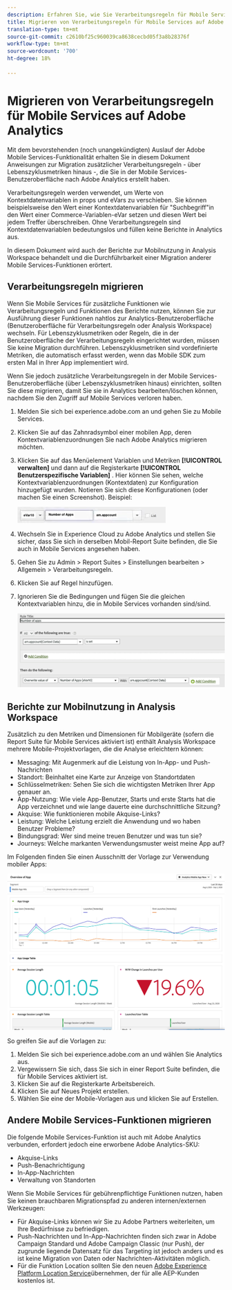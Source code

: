 ```yaml
---
description: Erfahren Sie, wie Sie Verarbeitungsregeln für Mobile Services auf Adobe Analytics migrieren.
title: Migrieren von Verarbeitungsregeln für Mobile Services auf Adobe Analytics
translation-type: tm+mt
source-git-commit: c2610bf25c960039ca8638cecbd05f3a8b28376f
workflow-type: tm+mt
source-wordcount: '700'
ht-degree: 18%

---
```



# Migrieren von Verarbeitungsregeln für Mobile Services auf Adobe Analytics

Mit dem bevorstehenden (noch unangekündigten) Auslauf der Adobe Mobile Services-Funktionalität erhalten Sie in diesem Dokument Anweisungen zur Migration zusätzlicher Verarbeitungsregeln - über Lebenszyklusmetriken hinaus -, die Sie in der Mobile Services-Benutzeroberfläche nach Adobe Analytics erstellt haben.

Verarbeitungsregeln werden verwendet, um Werte von Kontextdatenvariablen in props und eVars zu verschieben. Sie können beispielsweise den Wert einer Kontextdatenvariablen für &quot;Suchbegriff&quot;in den Wert einer Commerce-Variablen-eVar setzen und diesen Wert bei jedem Treffer überschreiben. Ohne Verarbeitungsregeln sind Kontextdatenvariablen bedeutungslos und füllen keine Berichte in Analytics aus.

In diesem Dokument wird auch der Berichte zur Mobilnutzung in Analysis Workspace behandelt und die Durchführbarkeit einer Migration anderer Mobile Services-Funktionen erörtert.

## Verarbeitungsregeln migrieren

Wenn Sie Mobile Services für zusätzliche Funktionen wie Verarbeitungsregeln und Funktionen des Berichte nutzen, können Sie zur Ausführung dieser Funktionen nahtlos zur Analytics-Benutzeroberfläche (Benutzeroberfläche für Verarbeitungsregeln oder Analysis Workspace) wechseln. Für Lebenszyklusmetriken oder Regeln, die in der Benutzeroberfläche der Verarbeitungsregeln eingerichtet wurden, müssen Sie keine Migration durchführen. Lebenszyklusmetriken sind vordefinierte Metriken, die automatisch erfasst werden, wenn das Mobile SDK zum ersten Mal in Ihrer App implementiert wird.

Wenn Sie jedoch zusätzliche Verarbeitungsregeln in der Mobile Services-Benutzeroberfläche (über Lebenszyklusmetriken hinaus) einrichten, sollten Sie diese migrieren, damit Sie sie in Analytics bearbeiten/löschen können, nachdem Sie den Zugriff auf Mobile Services verloren haben.

1. Melden Sie sich bei experience.adobe.com an und gehen Sie zu Mobile Services.
1. Klicken Sie auf das Zahnradsymbol einer mobilen App, deren Kontextvariablenzuordnungen Sie nach Adobe Analytics migrieren möchten.
1. Klicken Sie auf das Menüelement Variablen und Metriken **[!UICONTROL verwalten]** und dann auf die Registerkarte **[!UICONTROL Benutzerspezifische Variablen]** . Hier können Sie sehen, welche Kontextvariablenzuordnungen (Kontextdaten) zur Konfiguration hinzugefügt wurden. Notieren Sie sich diese Konfigurationen (oder machen Sie einen Screenshot). Beispiel:

   ![Kontextvariable](assets/context-var.png)

1. Wechseln Sie in Experience Cloud zu Adobe Analytics und stellen Sie sicher, dass Sie sich in derselben Mobil-Report Suite befinden, die Sie auch in Mobile Services angesehen haben.
1. Gehen Sie zu Admin > Report Suites > Einstellungen bearbeiten > Allgemein > Verarbeitungsregeln.
1. Klicken Sie auf Regel hinzufügen.
1. Ignorieren Sie die Bedingungen und fügen Sie die gleichen Kontextvariablen hinzu, die in Mobile Services vorhanden sind/sind.

   ![Verarbeitungsregel](assets/proc-rule.png)

## Berichte zur Mobilnutzung in Analysis Workspace

Zusätzlich zu den Metriken und Dimensionen für Mobilgeräte (sofern die Report Suite für Mobile Services aktiviert ist) enthält Analysis Workspace mehrere Mobile-Projektvorlagen, die die Analyse erleichtern können:

* Messaging: Mit Augenmerk auf die Leistung von In-App- und Push-Nachrichten
* Standort: Beinhaltet eine Karte zur Anzeige von Standortdaten
* Schlüsselmetriken: Sehen Sie sich die wichtigsten Metriken Ihrer App genauer an.
* App-Nutzung: Wie viele App-Benutzer, Starts und erste Starts hat die App verzeichnet und wie lange dauerte eine durchschnittliche Sitzung?
* Akquise: Wie funktionieren mobile Akquise-Links?
* Leistung: Welche Leistung erzielt die Anwendung und wo haben Benutzer Probleme?
* Bindungsgrad: Wer sind meine treuen Benutzer und was tun sie?
* Journeys: Welche markanten Verwendungsmuster weist meine App auf?

Im Folgenden finden Sie einen Ausschnitt der Vorlage zur Verwendung mobiler Apps:

![Mobile App-Nutzung](assets/mobile-app-usage.png)

So greifen Sie auf die Vorlagen zu:

1. Melden Sie sich bei experience.adobe.com an und wählen Sie Analytics aus.
1. Vergewissern Sie sich, dass Sie sich in einer Report Suite befinden, die für Mobile Services aktiviert ist.
1. Klicken Sie auf die Registerkarte Arbeitsbereich.
1. Klicken Sie auf Neues Projekt erstellen.
1. Wählen Sie eine der Mobile-Vorlagen aus und klicken Sie auf Erstellen.

## Andere Mobile Services-Funktionen migrieren

Die folgende Mobile Services-Funktion ist auch mit Adobe Analytics verbunden, erfordert jedoch eine erworbene Adobe Analytics-SKU:

* Akquise-Links
* Push-Benachrichtigung
* In-App-Nachrichten
* Verwaltung von Standorten

Wenn Sie Mobile Services für gebührenpflichtige Funktionen nutzen, haben Sie keinen brauchbaren Migrationspfad zu anderen internen/externen Werkzeugen:

* Für Akquise-Links können wir Sie zu Adobe Partners weiterleiten, um Ihre Bedürfnisse zu befriedigen.
* Push-Nachrichten und In-App-Nachrichten finden sich zwar in Adobe Campaign Standard und Adobe Campaign Classic (nur Push), der zugrunde liegende Datensatz für das Targeting ist jedoch anders und es ist keine Migration von Daten oder Nachrichten-Aktivitäten möglich.
* Für die Funktion Location sollten Sie den neuen [Adobe Experience Platform Location Service](https://www.adobe.com/experience-platform/location-service.html)übernehmen, der für alle AEP-Kunden kostenlos ist.
